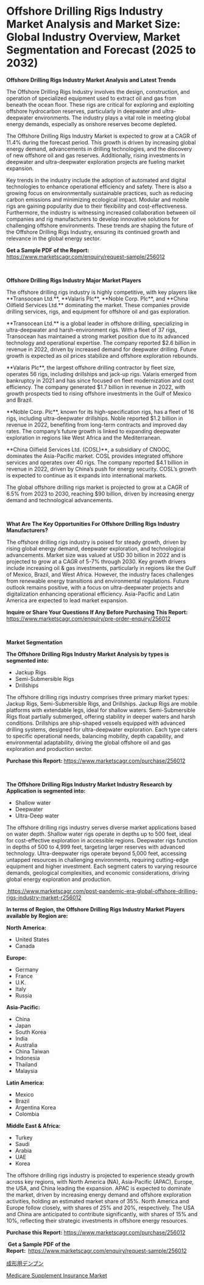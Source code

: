 <p><h1>Offshore Drilling Rigs Industry Market Analysis and Market Size: Global Industry Overview, Market Segmentation and Forecast (2025 to 2032)</h1></p><p><strong>Offshore Drilling Rigs Industry Market Analysis and Latest Trends</strong></p>
<p><p>The Offshore Drilling Rigs Industry involves the design, construction, and operation of specialized equipment used to extract oil and gas from beneath the ocean floor. These rigs are critical for exploring and exploiting offshore hydrocarbon reserves, particularly in deepwater and ultra-deepwater environments. The industry plays a vital role in meeting global energy demands, especially as onshore reserves become depleted.</p><p>The Offshore Drilling Rigs Industry Market is expected to grow at a CAGR of 11.4% during the forecast period. This growth is driven by increasing global energy demand, advancements in drilling technologies, and the discovery of new offshore oil and gas reserves. Additionally, rising investments in deepwater and ultra-deepwater exploration projects are fueling market expansion.</p><p>Key trends in the industry include the adoption of automated and digital technologies to enhance operational efficiency and safety. There is also a growing focus on environmentally sustainable practices, such as reducing carbon emissions and minimizing ecological impact. Modular and mobile rigs are gaining popularity due to their flexibility and cost-effectiveness. Furthermore, the industry is witnessing increased collaboration between oil companies and rig manufacturers to develop innovative solutions for challenging offshore environments. These trends are shaping the future of the Offshore Drilling Rigs Industry, ensuring its continued growth and relevance in the global energy sector.</p></p>
<p><strong>Get a Sample PDF of the Report:&nbsp;</strong> <a href="https://www.marketscagr.com/enquiry/request-sample/256012?utm_campaign=1889&utm_medium=2&utm_source=Github&utm_content=ia&utm_term=21012025&utm_id=offshore-drilling-rigs-industry">https://www.marketscagr.com/enquiry/request-sample/256012</a></p>
<p>&nbsp;</p>
<p><strong>Offshore Drilling Rigs Industry Major Market Players</strong></p>
<p><p>The offshore drilling rigs industry is highly competitive, with key players like **Transocean Ltd.**, **Valaris Plc**, **Noble Corp. Plc**, and **China Oilfield Services Ltd.** dominating the market. These companies provide drilling services, rigs, and equipment for offshore oil and gas exploration.</p><p>**Transocean Ltd.** is a global leader in offshore drilling, specializing in ultra-deepwater and harsh-environment rigs. With a fleet of 37 rigs, Transocean has maintained a strong market position due to its advanced technology and operational expertise. The company reported $2.6 billion in revenue in 2022, driven by increased demand for deepwater drilling. Future growth is expected as oil prices stabilize and offshore exploration rebounds.</p><p>**Valaris Plc**, the largest offshore drilling contractor by fleet size, operates 56 rigs, including drillships and jack-up rigs. Valaris emerged from bankruptcy in 2021 and has since focused on fleet modernization and cost efficiency. The company generated $1.7 billion in revenue in 2022, with growth prospects tied to rising offshore investments in the Gulf of Mexico and Brazil.</p><p>**Noble Corp. Plc**, known for its high-specification rigs, has a fleet of 16 rigs, including ultra-deepwater drillships. Noble reported $1.2 billion in revenue in 2022, benefiting from long-term contracts and improved day rates. The company’s future growth is linked to expanding deepwater exploration in regions like West Africa and the Mediterranean.</p><p>**China Oilfield Services Ltd. (COSL)**, a subsidiary of CNOOC, dominates the Asia-Pacific market. COSL provides integrated offshore services and operates over 40 rigs. The company reported $4.1 billion in revenue in 2022, driven by China’s push for energy security. COSL’s growth is expected to continue as it expands into international markets.</p><p>The global offshore drilling rigs market is projected to grow at a CAGR of 6.5% from 2023 to 2030, reaching $90 billion, driven by increasing energy demand and technological advancements.</p></p>
<p>&nbsp;</p>
<p><strong>What Are The Key Opportunities For Offshore Drilling Rigs Industry Manufacturers?</strong></p>
<p><p>The offshore drilling rigs industry is poised for steady growth, driven by rising global energy demand, deepwater exploration, and technological advancements. Market size was valued at USD 30 billion in 2022 and is projected to grow at a CAGR of 5-7% through 2030. Key growth drivers include increasing oil & gas investments, particularly in regions like the Gulf of Mexico, Brazil, and West Africa. However, the industry faces challenges from renewable energy transitions and environmental regulations. Future outlook remains positive, with a focus on ultra-deepwater projects and digitalization enhancing operational efficiency. Asia-Pacific and Latin America are expected to lead market expansion.</p></p>
<p><strong>Inquire or Share Your Questions If Any Before Purchasing This Report:</strong> <a href="https://www.marketscagr.com/enquiry/pre-order-enquiry/256012?utm_campaign=1889&utm_medium=2&utm_source=Github&utm_content=ia&utm_term=21012025&utm_id=offshore-drilling-rigs-industry">https://www.marketscagr.com/enquiry/pre-order-enquiry/256012</a></p>
<p>&nbsp;</p>
<p><strong>Market Segmentation</strong></p>
<p><strong>The Offshore Drilling Rigs Industry Market Analysis by types is segmented into:</strong></p>
<p><ul><li>Jackup Rigs</li><li>Semi-Submersible Rigs</li><li>Drillships</li></ul></p>
<p><p>The offshore drilling rigs industry comprises three primary market types: Jackup Rigs, Semi-Submersible Rigs, and Drillships. Jackup Rigs are mobile platforms with extendable legs, ideal for shallow waters. Semi-Submersible Rigs float partially submerged, offering stability in deeper waters and harsh conditions. Drillships are ship-shaped vessels equipped with advanced drilling systems, designed for ultra-deepwater exploration. Each type caters to specific operational needs, balancing mobility, depth capability, and environmental adaptability, driving the global offshore oil and gas exploration and production sector.</p></p>
<p><strong>Purchase this Report:&nbsp;</strong><a href="https://www.marketscagr.com/purchase/256012?utm_campaign=1889&utm_medium=2&utm_source=Github&utm_content=ia&utm_term=21012025&utm_id=offshore-drilling-rigs-industry">https://www.marketscagr.com/purchase/256012</a></p>
<p>&nbsp;</p>
<p><strong>The Offshore Drilling Rigs Industry Market Industry Research by Application is segmented into:</strong></p>
<p><ul><li>Shallow water</li><li>Deepwater</li><li>Ultra-Deep water</li></ul></p>
<p><p>The offshore drilling rigs industry serves diverse market applications based on water depth. Shallow water rigs operate in depths up to 500 feet, ideal for cost-effective exploration in accessible regions. Deepwater rigs function in depths of 500 to 4,999 feet, targeting larger reserves with advanced technology. Ultra-deepwater rigs operate beyond 5,000 feet, accessing untapped resources in challenging environments, requiring cutting-edge equipment and higher investment. Each segment caters to varying resource demands, geological complexities, and economic considerations, driving global energy exploration and production.</p></p>
<p><a href="https://www.marketscagr.com/post-pandemic-era-global-offshore-drilling-rigs-industry-market-r256012?utm_campaign=1889&utm_medium=2&utm_source=Github&utm_content=ia&utm_term=21012025&utm_id=offshore-drilling-rigs-industry">&nbsp;https://www.marketscagr.com/post-pandemic-era-global-offshore-drilling-rigs-industry-market-r256012</a></p>
<p><strong>In terms of Region, the Offshore Drilling Rigs Industry Market Players available by Region are:</strong></p>
<p>
    <p> <strong> North America: </strong>
        <ul>
            <li>United States</li>
            <li>Canada</li>
        </ul>
        </p> 
    <p> <strong> Europe: </strong>
        <ul>
            <li>Germany</li>
            <li>France</li>
            <li>U.K.</li>
            <li>Italy</li>
            <li>Russia</li>
        </ul>
        </p> 
    <p> <strong> Asia-Pacific: </strong>
        <ul>
            <li>China</li>
            <li>Japan</li>
            <li>South Korea</li>
            <li>India</li>
            <li>Australia</li>
            <li>China Taiwan</li>
            <li>Indonesia</li>
            <li>Thailand</li>
            <li>Malaysia</li>
        </ul>
        </p> 
    <p> <strong> Latin America: </strong>
        <ul>
            <li>Mexico</li>
            <li>Brazil</li>
            <li>Argentina Korea</li>
            <li>Colombia</li>
        </ul>
        </p> 
    <p> <strong> Middle East & Africa: </strong>
        <ul>
            <li>Turkey</li>
            <li>Saudi</li>
            <li>Arabia</li>
            <li>UAE</li>
            <li>Korea</li>
        </ul>
    </p>
    </p>
<p><p>The offshore drilling rigs industry is projected to experience steady growth across key regions, with North America (NA), Asia-Pacific (APAC), Europe, the USA, and China leading the expansion. APAC is expected to dominate the market, driven by increasing energy demand and offshore exploration activities, holding an estimated market share of 35%. North America and Europe follow closely, with shares of 25% and 20%, respectively. The USA and China are anticipated to contribute significantly, with shares of 15% and 10%, reflecting their strategic investments in offshore energy resources.</p></p>
<p><strong>Purchase this Report: </strong><a href="https://www.marketscagr.com/purchase/256012?utm_campaign=1889&utm_medium=2&utm_source=Github&utm_content=ia&utm_term=21012025&utm_id=offshore-drilling-rigs-industry">https://www.marketscagr.com/purchase/256012</a></p>
<p>&nbsp;<strong>Get a Sample PDF of the Report:&nbsp;&nbsp;</strong><a href="https://www.marketscagr.com/enquiry/request-sample/256012?utm_campaign=1889&utm_medium=2&utm_source=Github&utm_content=ia&utm_term=21012025&utm_id=offshore-drilling-rigs-industry">https://www.marketscagr.com/enquiry/request-sample/256012</a></p>
<p><strong></strong></p>
<p><p><a href="https://github.com/lababdou/Market-Research-Report-List-6/blob/main/283051731760.md?utm_campaign=1889&utm_medium=2&utm_source=Github&utm_content=ia&utm_term=21012025&utm_id=offshore-drilling-rigs-industry">成形用デンプン</a></p><p><a href="https://github.com/prosalinda88/Market-Research-Report-List-7/blob/main/medicare-supplement-insurance-market.md?utm_campaign=1889&utm_medium=2&utm_source=Github&utm_content=ia&utm_term=21012025&utm_id=offshore-drilling-rigs-industry">Medicare Supplement Insurance Market</a></p></p>